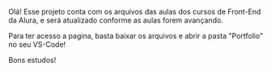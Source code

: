 Olá! Esse projeto conta com os arquivos das aulas dos cursos de Front-End da Alura, e será atualizado conforme as aulas forem avançando.

Para ter acesso a pagina, basta baixar os arquivos e abrir a pasta "Portfolio" no seu VS-Code!

Bons estudos!